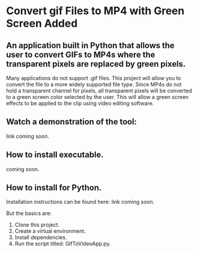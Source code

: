 # Convert gif Files to MP4 with Green Screen Added
## An application built in Python that allows the user to convert GIFs to MP4s where the transparent pixels are replaced by green pixels. 

Many applications do not support .gif files. This project will allow you to convert the file to a more widely supported file type. Since MP4s do not hold a transparent channel for pixels, all transparent pixels will be converted to a green screen color selected by the user. This will allow a green screen effects to be applied to the clip using video editing software.

## Watch a demonstration of the tool:

link coming soon.

## How to install executable.

coming soon.

## How to install for Python.

Installation instructions can be found here:
link coming soon.


But the basics are:

1. Clone this project.
2. Create a virtual environment.
3. Install dependencies.
4. Run the script titled: GifToVideoApp.py.




